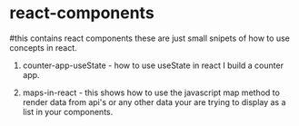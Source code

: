 # react-components

#this contains react components these are just small snipets of how to use concepts in react.

1. counter-app-useState - how to use useState in react I build a counter app.

2. maps-in-react - this shows how to use the javascript map method to render data from api's or any other data your are trying to display as a list in your components.
